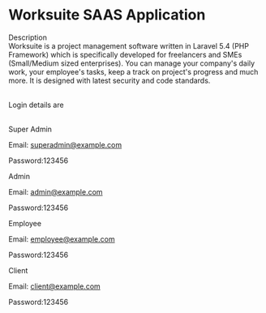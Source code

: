 # Worksuite SAAS Application

Description<br>
Worksuite is a project management software written in Laravel 5.4 (PHP Framework) which is specifically developed for freelancers and SMEs (Small/Medium sized enterprises). You can manage your company's daily work, your employee's tasks, keep a track on project's progress and much more. It is designed with latest security and code standards.


<br>
Login details are<br><br>
 
Super Admin

Email: superadmin@example.com<br>

Password:123456

                
Admin

Email: admin@example.com<br>

Password:123456

Employee

Email: employee@example.com<br>

Password:123456

Client

Email: client@example.com<br>

Password:123456
